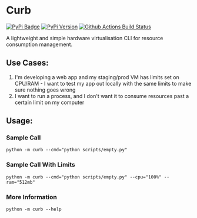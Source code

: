# Curb
[![PyPi Badge](https://img.shields.io/pypi/dm/curb?style=for-the-badge)](https://pypi.org/project/curb/)
[![PyPi Version](https://img.shields.io/pypi/v/curb?style=for-the-badge)](https://pypi.org/project/curb/)
[![Github Actions Build Status](https://img.shields.io/github/workflow/status/raghavmecheri/curb/Build?style=for-the-badge)](https://img.shields.io/github/workflow/status/raghavmecheri/curb/Build?style=for-the-badge)

A lightweight and simple hardware virtualisation CLI for resource consumption management.

## Use Cases:
1. I'm developing a web app and my staging/prod VM has limits set on CPU/RAM - I want to test my app out locally with the same limits to make sure nothing goes wrong
2. I want to run a process, and I don't want it to consume resources past a certain limit on my computer

## Usage:
### Sample Call
`python -m curb --cmd="python scripts/empty.py"`
### Sample Call With Limits
`python -m curb --cmd="python scripts/empty.py" --cpu="100%" --ram="512mb"`
### More Information
`python -m curb --help`
